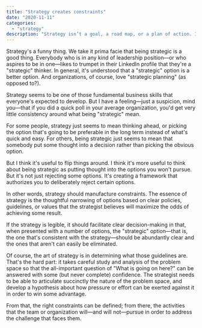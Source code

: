 ```yaml
---
title: "Strategy creates constraints"
date: "2020-11-11"
categories:
  - "strategy"
description: "Strategy isn’t a goal, a road map, or a plan of action. It’s about the careful imposition of constraints."
---
```

Strategy's a funny thing. We take it prima facie that being strategic is a good thing. Everybody who is in any kind of leadership position—or who aspires to be in one—likes to trumpet in their LinkedIn profile that they're a "strategic" thinker. In general, it's understood that a "strategic" option is a better option. And organizations, of course, love "strategic planning" (as opposed to?).

Strategy seems to be one of those fundamental business skills that everyone's expected to develop. But I have a feeling—just a suspicion, mind you—that if you did a quick poll in your average organization, you'd get very little consistency around what being "strategic" mean.

For some people, strategy just seems to mean thinking ahead, or picking the option that's going to be preferable in the long term instead of what's quick and easy. For others, being strategic just seems to mean that somebody put some thought into a decision rather than picking the obvious option.

But I think it's useful to flip things around. I think it's more useful to think about being strategic as putting thought into the options you won't pursue. But it's not just rejecting some options. It's creating a framework that authorizes you to deliberately reject certain options.

In other words, strategy should manufacture constraints. The essence of strategy is the thoughtful narrowing of options based on clear policies, guidelines, or values that the strategist believes will maximize the odds of achieving some result.

If the strategy is legible, it should facilitate clear decision-making in that, when presented with a number of options, the "strategic" option—that is, the one that's consistent with the strategy—should be abundantly clear and the ones that aren't can easily be eliminated.

Of course, the art of strategy is in determining what those guidelines are. That's the hard part: it takes careful study and analysis of the problem space so that the all-important question of "What is going on here?" can be answered with some (but never complete) confidence. The strategist needs to be able to articulate succinctly the nature of the problem space, and develop a hypothesis about how pressure or effort can be exerted against it in order to win some advantage.

From that, the right constraints can be defined; from there, the activities that the team or organization will—and will not—pursue in order to address the challenge that faces them.
